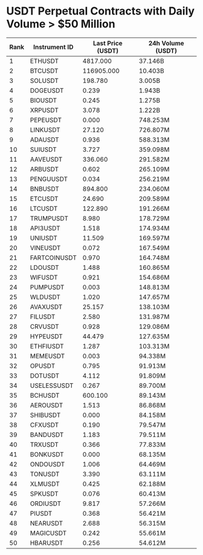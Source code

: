 # USDT Perpetual Contracts with Daily Volume > $50 Million

| Rank | Instrument ID | Last Price (USDT) | 24h Volume (USDT) |
|------|---------------|-------------------|-------------------|
| 1 | ETHUSDT | 4817.000 | 37.146B |
| 2 | BTCUSDT | 116905.000 | 10.403B |
| 3 | SOLUSDT | 198.780 | 3.005B |
| 4 | DOGEUSDT | 0.239 | 1.943B |
| 5 | BIOUSDT | 0.245 | 1.275B |
| 6 | XRPUSDT | 3.078 | 1.222B |
| 7 | PEPEUSDT | 0.000 | 748.253M |
| 8 | LINKUSDT | 27.120 | 726.807M |
| 9 | ADAUSDT | 0.936 | 588.313M |
| 10 | SUIUSDT | 3.727 | 359.098M |
| 11 | AAVEUSDT | 336.060 | 291.582M |
| 12 | ARBUSDT | 0.602 | 265.109M |
| 13 | PENGUUSDT | 0.034 | 256.219M |
| 14 | BNBUSDT | 894.800 | 234.060M |
| 15 | ETCUSDT | 24.690 | 209.589M |
| 16 | LTCUSDT | 122.890 | 191.266M |
| 17 | TRUMPUSDT | 8.980 | 178.729M |
| 18 | API3USDT | 1.518 | 174.934M |
| 19 | UNIUSDT | 11.509 | 169.597M |
| 20 | VINEUSDT | 0.072 | 167.549M |
| 21 | FARTCOINUSDT | 0.970 | 164.748M |
| 22 | LDOUSDT | 1.488 | 160.865M |
| 23 | WIFUSDT | 0.921 | 154.686M |
| 24 | PUMPUSDT | 0.003 | 148.813M |
| 25 | WLDUSDT | 1.020 | 147.657M |
| 26 | AVAXUSDT | 25.157 | 138.103M |
| 27 | FILUSDT | 2.580 | 131.987M |
| 28 | CRVUSDT | 0.928 | 129.086M |
| 29 | HYPEUSDT | 44.479 | 127.635M |
| 30 | ETHFIUSDT | 1.287 | 103.313M |
| 31 | MEMEUSDT | 0.003 | 94.338M |
| 32 | OPUSDT | 0.795 | 91.913M |
| 33 | DOTUSDT | 4.112 | 91.809M |
| 34 | USELESSUSDT | 0.267 | 89.700M |
| 35 | BCHUSDT | 600.100 | 89.143M |
| 36 | AEROUSDT | 1.513 | 86.868M |
| 37 | SHIBUSDT | 0.000 | 84.158M |
| 38 | CFXUSDT | 0.190 | 79.547M |
| 39 | BANDUSDT | 1.183 | 79.511M |
| 40 | TRXUSDT | 0.366 | 77.833M |
| 41 | BONKUSDT | 0.000 | 68.135M |
| 42 | ONDOUSDT | 1.006 | 64.469M |
| 43 | TONUSDT | 3.390 | 63.111M |
| 44 | XLMUSDT | 0.425 | 62.188M |
| 45 | SPKUSDT | 0.076 | 60.413M |
| 46 | ORDIUSDT | 9.817 | 57.266M |
| 47 | PIUSDT | 0.368 | 56.421M |
| 48 | NEARUSDT | 2.688 | 56.315M |
| 49 | MAGICUSDT | 0.242 | 55.661M |
| 50 | HBARUSDT | 0.256 | 54.612M |
